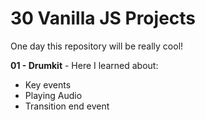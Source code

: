 # 30 Vanilla JS Projects
One day this repository will be really cool!

**01 - Drumkit** - Here I learned about:
- Key events
- Playing Audio
- Transition end event